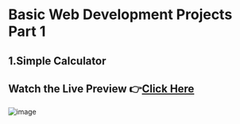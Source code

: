 # Basic Web Development Projects Part 1

## 1.Simple Calculator

## Watch the Live Preview 👉[Click Here]()
![image](https://github.com/Ashutosh-PMishra/Web-Development-Projects-Part-1/blob/main/1-Simple_Calculator/Preview.png)
